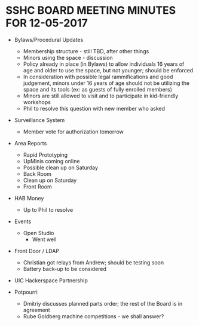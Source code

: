 SSHC BOARD MEETING MINUTES FOR 12-05-2017
========================================

- Bylaws/Procedural Updates
  - Membership structure - still TBD, after other things
  - Minors using the space - discussion
   - Policy already in place (in Bylaws) to allow individuals 16 years of age and older to use the space, but not younger; should be enforced
   - In consideration with possible legal rammifications and good judgement, minors under 16 years of age should not be utilizing the space and its tools (ex: as guests of fully enrolled members)
   - Minors are still allowed to visit and to participate in kid-friendly workshops
   - Phil to resolve this question with new member who asked

- Surveillance System
  - Member vote for authorization tomorrow
  
- Area Reports
  - Rapid Prototyping
   - UpMinis coming online
   - Possible clean up on Saturday
  - Back Room
   - Clean up on Saturday
  - Front Room

- HAB Money
   - Up to Phil to resolve
   
- Events
  - Open Studio
     - Went well

- Front Door / LDAP
  - Christian got relays from Andrew; should be testing soon
  - Battery back-up to be considered

- UIC Hackerspace Partnership

- Potpourri
  - Dmitriy discusses planned parts order; the rest of the Board is in agreement
  - Rube Goldberg machine competitions - we shall answer?
